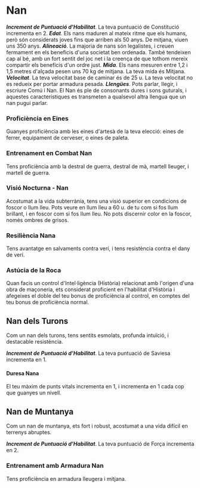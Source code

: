 # Nan

***Increment de Puntuació d'Habilitat***. La teva puntuació de Constitució incrementa en 2.
***Edat***. Els nans maduren al mateix ritme que els humans, però són considerats joves fins que arriben als 50 anys. De mitjana, viuen uns 350 anys.
***Alineació***. La majoria de nans són legalistes, i creuen fermament en els beneficis d'una societat ben ordenada. També tendeixen cap al bé, amb un fort sentit del joc net i la creença de que tothom mereix compartir els beneficis d'un ordre just.
***Mida***. Els nans mesuren entre 1,2 i 1,5 metres d'alçada pesen uns 70 kg de mitjana. La teva mida és Mitjana.
***Velocitat***. La teva velocitat base de caminar és de 25 u. La teva velocitat no es redueix per portar armadura pesada.
***Llengües***. Pots parlar, llegir, i escriure Comú i Nan. El Nan és ple de consonants dures i sons guturals, i aquestes característiques es transmeten a qualsevol altra llengua que un nan pugui parlar.

### Proficiència en Eines
Guanyes proficiència amb les eines d'artesà de la teva elecció: eines de ferrer, equipament de cerveser, o eines de paleta.
### Entrenament en Combat Nan
Tens proficiència amb la destral de guerra, destral de mà, martell lleuger, i martell de guerra.
### Visió Nocturna - Nan
Acostumat a la vida subterrània, tens una visió superior en condicions de foscor o llum lleu. Pots veure en llum lleu a 60 u. de tu com si fos llum brillant, i en foscor com si fos llum lleu. No pots discernir color en la foscor, només ombres de grisos.
### Resiliència Nana
Tens avantatge en salvaments contra verí, i tens resistència contra el dany de verí.
### Astúcia de la Roca
Quan facis un control d'Intel·ligència (Història) relacionat amb l'origen d'una obra de maçoneria, ets considerat proficient en l'habilitat d'Història i afegeixes el doble del teu bonus de proficiència al control, en comptes del teu bonus de proficiència normal.


## Nan dels Turons
Com un nan dels turons, tens sentits esmolats, profunda intuïció, i destacable resistència.

***Increment de Puntuació d'Habilitat***. La teva puntuació de Saviesa incrementa en 1.

#### Duresa Nana
El teu màxim de punts vitals incrementa en 1, i incrementa en 1 cada cop que guanyes un nivell.


## Nan de Muntanya
Com un nan de muntanya, ets fort i robust, acostumat a una vida difícil en terrenys abruptes.

***Increment de Puntuació d'Habilitat***. La teva puntuació de Força incrementa en 2.

### Entrenament amb Armadura Nan
Tens proficiència en armadura lleugera i mitjana.